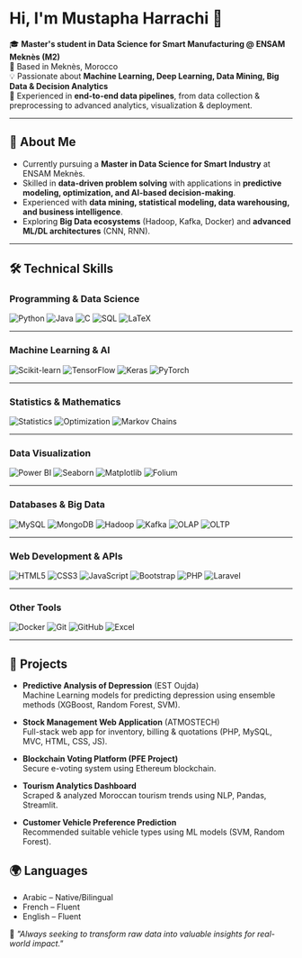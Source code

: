 # Hi, I'm Mustapha Harrachi 👋  

🎓 **Master's student in Data Science for Smart Manufacturing @ ENSAM Meknès (M2)**  
📍 Based in Meknès, Morocco  
💡 Passionate about **Machine Learning, Deep Learning, Data Mining, Big Data & Decision Analytics**  
🚀 Experienced in **end-to-end data pipelines**, from data collection & preprocessing to advanced analytics, visualization & deployment.  

---

## 🔎 About Me  
- Currently pursuing a **Master in Data Science for Smart Industry** at ENSAM Meknès.  
- Skilled in **data-driven problem solving** with applications in **predictive modeling, optimization, and AI-based decision-making**.  
- Experienced with **data mining, statistical modeling, data warehousing, and business intelligence**.  
- Exploring **Big Data ecosystems** (Hadoop, Kafka, Docker) and **advanced ML/DL architectures** (CNN, RNN).  

---

## 🛠️ Technical Skills  

### Programming & Data Science  
![Python](https://img.shields.io/badge/Python-3776AB?style=for-the-badge&logo=python&logoColor=white)
![Java](https://img.shields.io/badge/Java-007396?style=for-the-badge&logo=openjdk&logoColor=white)
![C](https://img.shields.io/badge/C-00599C?style=for-the-badge&logo=c&logoColor=white)
![SQL](https://img.shields.io/badge/SQL-336791?style=for-the-badge&logo=postgresql&logoColor=white)
![LaTeX](https://img.shields.io/badge/LaTeX-008080?style=for-the-badge&logo=latex&logoColor=white)

---

### Machine Learning & AI  
![Scikit-learn](https://img.shields.io/badge/Scikit--learn-F7931E?style=for-the-badge&logo=scikit-learn&logoColor=white)
![TensorFlow](https://img.shields.io/badge/TensorFlow-FF6F00?style=for-the-badge&logo=tensorflow&logoColor=white)
![Keras](https://img.shields.io/badge/Keras-D00000?style=for-the-badge&logo=keras&logoColor=white)
![PyTorch](https://img.shields.io/badge/PyTorch-EE4C2C?style=for-the-badge&logo=pytorch&logoColor=white)

---

### Statistics & Mathematics  
![Statistics](https://img.shields.io/badge/Statistics-4B0082?style=for-the-badge&logo=python&logoColor=white)
![Optimization](https://img.shields.io/badge/Optimization-FF1493?style=for-the-badge&logo=matrix&logoColor=white)
![Markov Chains](https://img.shields.io/badge/Markov%20Chains-800000?style=for-the-badge&logo=gnu&logoColor=white)

---

### Data Visualization  
![Power BI](https://img.shields.io/badge/PowerBI-F2C811?style=for-the-badge&logo=powerbi&logoColor=black)
![Seaborn](https://img.shields.io/badge/Seaborn-4E7AA2?style=for-the-badge&logo=python&logoColor=white)
![Matplotlib](https://img.shields.io/badge/Matplotlib-11557C?style=for-the-badge&logo=python&logoColor=white)
![Folium](https://img.shields.io/badge/Folium-77B829?style=for-the-badge&logo=python&logoColor=white)

---

### Databases & Big Data  
![MySQL](https://img.shields.io/badge/MySQL-4479A1?style=for-the-badge&logo=mysql&logoColor=white)
![MongoDB](https://img.shields.io/badge/MongoDB-47A248?style=for-the-badge&logo=mongodb&logoColor=white)
![Hadoop](https://img.shields.io/badge/Hadoop-FFCD00?style=for-the-badge&logo=apachehadoop&logoColor=black)
![Kafka](https://img.shields.io/badge/Apache%20Kafka-231F20?style=for-the-badge&logo=apachekafka&logoColor=white)
![OLAP](https://img.shields.io/badge/OLAP-800080?style=for-the-badge&logo=databricks&logoColor=white)
![OLTP](https://img.shields.io/badge/OLTP-4682B4?style=for-the-badge&logo=oracle&logoColor=white)

---

### Web Development & APIs  
![HTML5](https://img.shields.io/badge/HTML5-E34F26?style=for-the-badge&logo=html5&logoColor=white)
![CSS3](https://img.shields.io/badge/CSS3-1572B6?style=for-the-badge&logo=css3&logoColor=white)
![JavaScript](https://img.shields.io/badge/JavaScript-F7DF1E?style=for-the-badge&logo=javascript&logoColor=black)
![Bootstrap](https://img.shields.io/badge/Bootstrap-7952B3?style=for-the-badge&logo=bootstrap&logoColor=white)
![PHP](https://img.shields.io/badge/PHP-777BB4?style=for-the-badge&logo=php&logoColor=white)
![Laravel](https://img.shields.io/badge/Laravel-FF2D20?style=for-the-badge&logo=laravel&logoColor=white)

---

### Other Tools  
![Docker](https://img.shields.io/badge/Docker-2496ED?style=for-the-badge&logo=docker&logoColor=white)
![Git](https://img.shields.io/badge/Git-F05032?style=for-the-badge&logo=git&logoColor=white)
![GitHub](https://img.shields.io/badge/GitHub-181717?style=for-the-badge&logo=github&logoColor=white)
![Excel](https://img.shields.io/badge/Excel-217346?style=for-the-badge&logo=microsoft-excel&logoColor=white)

---

## 📂 Projects  

- **Predictive Analysis of Depression** (EST Oujda)  
  Machine Learning models for predicting depression using ensemble methods (XGBoost, Random Forest, SVM).  

- **Stock Management Web Application** (ATMOSTECH)  
  Full-stack web app for inventory, billing & quotations (PHP, MySQL, MVC, HTML, CSS, JS).  

- **Blockchain Voting Platform (PFE Project)**  
  Secure e-voting system using Ethereum blockchain.  

- **Tourism Analytics Dashboard**  
  Scraped & analyzed Moroccan tourism trends using NLP, Pandas, Streamlit.  

- **Customer Vehicle Preference Prediction**  
  Recommended suitable vehicle types using ML models (SVM, Random Forest).  

## 🌍 Languages  
- Arabic – Native/Bilingual  
- French – Fluent  
- English – Fluent  

💬 *"Always seeking to transform raw data into valuable insights for real-world impact."*  

